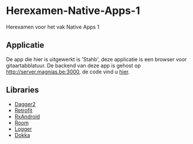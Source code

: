 # Herexamen-Native-Apps-1

Herexamen voor het vak Native Apps 1

## Applicatie

De app die hier is uitgewerkt is 'Stahb', deze applicatie is een browser voor gitaartabblatuur.
De backend van deze app is gehost op http://server.magnias.be:3000, de code vind u [hier](https://github.com/angelocarly/Stahb-backend).

## Libraries

- [Dagger2](https://github.com/google/dagger)
- [Retrofit](https://square.github.io/retrofit/)
- [RxAndroid](https://github.com/ReactiveX/RxAndroid)
- [Room](https://developer.android.com/topic/libraries/architecture/room)
- [Logger](https://github.com/orhanobut/logger)
- [Dokka](https://github.com/Kotlin/dokka)
